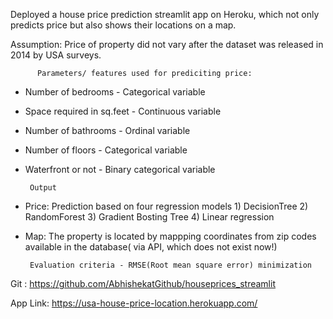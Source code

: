 Deployed a house price prediction streamlit app on Heroku, which not only predicts price but also shows their locations on a map. 

Assumption: Price of property did not vary after the dataset was released in 2014 by USA surveys.

          Parameters/ features used for prediciting price:

  * Number of bedrooms - Categorical variable
  * Space required in sq.feet - Continuous variable
  * Number of bathrooms  - Ordinal variable
  * Number of floors - Categorical variable
  * Waterfront or not - Binary categorical variable


         Output

* Price: Prediction based on four regression models 1) DecisionTree 2) RandomForest 3) Gradient Bosting Tree 4) Linear regression
* Map: The property is located by mappping coordinates from zip codes available in the database( via API, which does not exist now!)

       Evaluation criteria - RMSE(Root mean square error) minimization

Git : https://github.com/AbhishekatGithub/houseprices_streamlit


App Link: https://usa-house-price-location.herokuapp.com/

